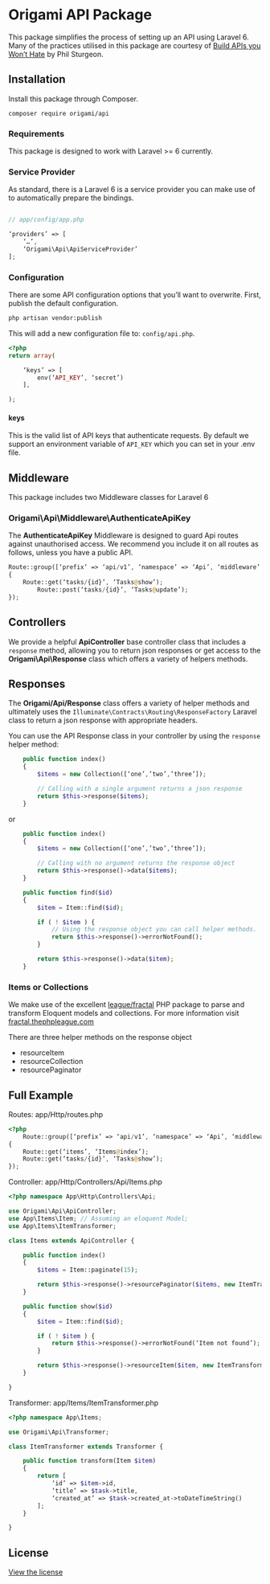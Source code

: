 # Origami API Package

This package simplifies the process of setting up an API using Laravel 6. Many of the practices utilised in this package are courtesy of [Build APIs you Won’t Hate](https://leanpub.com/build-apis-you-wont-hate) by Phil Sturgeon.

## Installation

Install this package through Composer.

`composer require origami/api`

### Requirements

This package is designed to work with Laravel >= 6 currently.

### Service Provider

As standard, there is a Laravel 6 is a service provider you can make use of to automatically prepare the bindings.

```php

// app/config/app.php

‘providers’ => [
    ‘…’,
    ‘Origami\Api\ApiServiceProvider’
];
```

### Configuration

There are some API configuration options that you’ll want to overwrite. First, publish the default configuration.

```bash
php artisan vendor:publish
```

This will add a new configuration file to: `config/api.php`.

```php
<?php
return array(

	‘keys’ => [
		env(‘API_KEY’, ‘secret’)
	],

);
```

#### keys

This is the valid list of API keys that authenticate requests. By default we support an environment variable of `API_KEY` which you can set in your .env file.

## Middleware

This package includes two Middleware classes for Laravel 6

### Origami\Api\Middleware\AuthenticateApiKey

The **AuthenticateApiKey** Middleware is designed to guard Api routes against unauthorised access. We recommend you include it on all routes as follows, unless you have a public API.

```php
Route::group([‘prefix’ => ‘api/v1’, ‘namespace’ => ‘Api’, ‘middleware’ => ‘Origami\Api\Middleware\AuthenticateApiKey’], function()
{
    Route::get(‘tasks/{id}’, ‘Tasks@show’);
		Route::post(‘tasks/{id}’, ‘Tasks@update’);
});
```

## Controllers

We provide a helpful **ApiController** base controller class that includes a `response` method, allowing you to return json responses or get access to the **Origami\Api\Response** class which offers a variety of helpers methods.


## Responses

The **Origami/Api/Response** class offers a variety of helper methods and ultimately uses the `Illuminate\Contracts\Routing\ResponseFactory` Laravel class to return a json response with appropriate headers.

You can use the API Response class in your controller by using the `response` helper method:

```php
	public function index()
	{
		$items = new Collection([‘one’,’two’,’three’]);

		// Calling with a single argument returns a json response
		return $this->response($items);
	}
```

or

```php
	public function index()
	{
		$items = new Collection([‘one’,’two’,’three’]);

		// Calling with no argument returns the response object
		return $this->response()->data($items);
	}

	public function find($id)
	{
		$item = Item::find($id);

		if ( ! $item ) {
			// Using the response object you can call helper methods.
			return $this->response()->errorNotFound();
		}

		return $this->response()->data($item);
	}
```

### Items or Collections

We make use of the excellent [league/fractal](https://github.com/thephpleague/fractal) PHP package to parse and transform Eloquent models and collections. For more information visit [fractal.thephpleague.com](http://fractal.thephpleague.com/)

There are three helper methods on the response object

* resourceItem
* resourceCollection
* resourcePaginator

## Full Example

Routes: app/Http/routes.php
```php
<?php
	Route::group([‘prefix’ => ‘api/v1’, ‘namespace’ => ‘Api’, ‘middleware’ => ‘Origami\Api\Middleware\AuthenticateApiKey’], function()
{
    Route::get(‘items’, ‘Items@index’);
    Route::get(‘tasks/{id}’, ‘Tasks@show’);
});
```

Controller: app/Http/Controllers/Api/Items.php
```php
<?php namespace App\Http\Controllers\Api;

use Origami\Api\ApiController;
use App\Items\Item; // Assuming an eloquent Model;
use App\Items\ItemTransformer;

class Items extends ApiController {

	public function index()
	{
		$items = Item::paginate(15);

		return $this->response()->resourcePaginator($items, new ItemTransformer);
	}

	public function show($id)
	{
		$item = Item::find($id);

		if ( ! $item ) {
			return $this->response()->errorNotFound(‘Item not found’);
		}

		return $this->response()->resourceItem($item, new ItemTransformer);
	}

}
```

Transformer: app/Items/ItemTransformer.php
```php
<?php namespace App\Items;

use Origami\Api\Transformer;

class ItemTransformer extends Transformer {

    public function transform(Item $item)
    {
        return [
            ‘id’ => $item->id,
            ‘title’ => $task->title,
            ‘created_at’ => $task->created_at->toDateTimeString()
        ];
    }

}
```


## License

[View the license](http://github.com/papertank/origami-api/blob/master/LICENSE)
